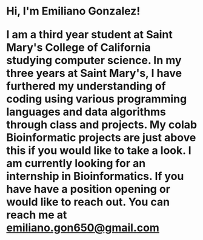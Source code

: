 <h1>Hi, I'm Emiliano Gonzalez! 

I am a third year student at Saint Mary's College of California studying computer science. In my three years at Saint Mary's, I have furthered my understanding of coding using various programming languages and data algorithms through class and projects. My colab Bioinformatic projects are just above this if you would like to take a look. I am currently looking for an internship in Bioinformatics. If you have have a position opening or would like to reach out. You can reach me at emiliano.gon650@gmail.com
